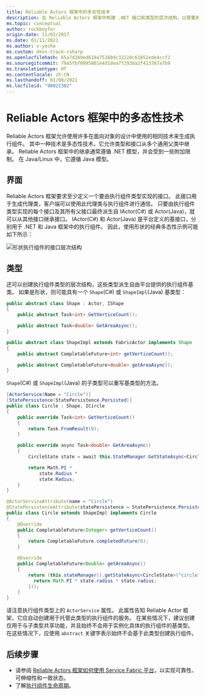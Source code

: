 ```yaml
---
title: Reliable Actors 框架中的多态性技术
description: 在 Reliable Actors 框架中构建 .NET 接口和类型的层次结构，以便重用功能和 API 定义。
ms.topic: conceptual
author: rockboyfor
origin.date: 11/02/2017
ms.date: 01/11/2021
ms.author: v-yeche
ms.custom: devx-track-csharp
ms.openlocfilehash: 65a7d269ed618a75168dc32228c61852ede4ccf2
ms.sourcegitcommit: 79a5fbf0995801e4d1dea7f293da2f413787a7b9
ms.translationtype: HT
ms.contentlocale: zh-CN
ms.lasthandoff: 01/08/2021
ms.locfileid: "98022382"
---
```

# <a name="polymorphism-in-the-reliable-actors-framework"></a>Reliable Actors 框架中的多态性技术
Reliable Actors 框架允许使用许多在面向对象的设计中使用的相同技术来生成执行组件。 其中一种技术是多态性技术，它允许类型和接口从多个通用父类中继承。 Reliable Actors 框架中的继承通常遵循 .NET 模型，并会受到一些附加限制。 在 Java/Linux 中，它遵循 Java 模型。

## <a name="interfaces"></a>界面
Reliable Actors 框架要求至少定义一个要由执行组件类型实现的接口。 此接口用于生成代理类，客户端可以使用此代理类与执行组件进行通信。 只要由执行组件类型实现的每个接口及其所有父接口最终派生自 IActor(C#) 或 Actor(Java)，就可以从其他接口继承接口。 IActor(C#) 和 Actor(Java) 是平台定义的基接口，分别用于 .NET 和 Java 框架中的执行组件。 因此，使用形状的经典多态性示例可能如下所示：

![形状执行组件的接口层次结构][shapes-interface-hierarchy]

## <a name="types"></a>类型
还可以创建执行组件类型的层次结构，这些类型派生自由平台提供的执行组件基类。 如果是形状，则可能具有一个 `Shape`(C#) 或 `ShapeImpl`(Java) 基类型：

```csharp
public abstract class Shape : Actor, IShape
{
    public abstract Task<int> GetVerticeCount();

    public abstract Task<double> GetAreaAsync();
}
```
```Java
public abstract class ShapeImpl extends FabricActor implements Shape
{
    public abstract CompletableFuture<int> getVerticeCount();

    public abstract CompletableFuture<double> getAreaAsync();
}
```

`Shape`(C#) 或 `ShapeImpl`(Java) 的子类型可以重写基类型的方法。

```csharp
[ActorService(Name = "Circle")]
[StatePersistence(StatePersistence.Persisted)]
public class Circle : Shape, ICircle
{
    public override Task<int> GetVerticeCount()
    {
        return Task.FromResult(0);
    }

    public override async Task<double> GetAreaAsync()
    {
        CircleState state = await this.StateManager.GetStateAsync<CircleState>("circle");

        return Math.PI *
            state.Radius *
            state.Radius;
    }
}
```
```Java
@ActorServiceAttribute(name = "Circle")
@StatePersistenceAttribute(statePersistence = StatePersistence.Persisted)
public class Circle extends ShapeImpl implements Circle
{
    @Override
    public CompletableFuture<Integer> getVerticeCount()
    {
        return CompletableFuture.completedFuture(0);
    }

    @Override
    public CompletableFuture<Double> getAreaAsync()
    {
        return (this.stateManager().getStateAsync<CircleState>("circle").thenApply(state->{
          return Math.PI * state.radius * state.radius;
        }));
    }
}
```

请注意执行组件类型上的 `ActorService` 属性。 此属性告知 Reliable Actor 框架，它应自动创建用于托管此类型的执行组件的服务。 在某些情况下，建议创建仅用于与子类型共享功能，并且始终不会用于实例化具体的执行组件的基类型。 在这些情况下，应使用 `abstract` 关键字表示始终不会基于此类型创建执行组件。

## <a name="next-steps"></a>后续步骤
* 请参阅 [Reliable Actors 框架如何使用 Service Fabric 平台](service-fabric-reliable-actors-platform.md)，以实现可靠性、可伸缩性和一致状态。
* 了解[执行组件生命周期](service-fabric-reliable-actors-lifecycle.md)。

<!-- Image references -->

[shapes-interface-hierarchy]: ./media/service-fabric-reliable-actors-polymorphism/Shapes-Interface-Hierarchy.png

<!--Update_Description: update meta properties-->